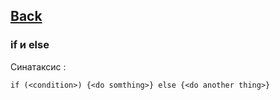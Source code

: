 ## [Back](https://github.com/ifanzilka/Statistic_for_R/blob/main/Module%201:%20basic%20structures%20and%20concepts/readme.md)

### if и  else
Синатаксис :

    if (<condition>) {<do somthing>} else {<do another thing>}
